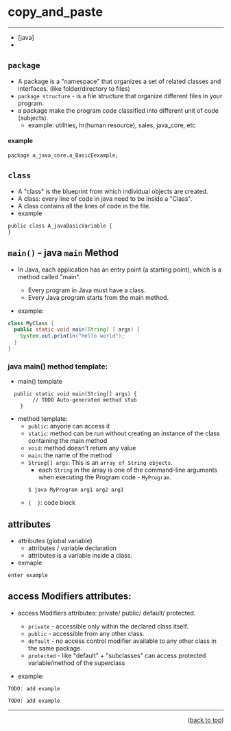 <a name="topage"></a>

# copy_and_paste

----

* [java]
* 
## `package`
* A package is a "namespace" that organizes a set of related classes and interfaces. (like folder/directory to files)
* `package structure` - is a file structure that organize different files in your program.
* a package make the program code classified into different unit of code (subjects).
   * example: utilities, hr(human resource), sales, java_core, etc
 
#### example

```
package a_java_core.a_BasicEexample;
```

## `class`
* A "class" is the blueprint from which individual objects are created.
* A class: every line of code in java need to be inside a "Class".
* A class contains all the lines of code in the file.
* example
```
public class A_javaBasicVariable {
}
```

## `main()` - java `main` Method
* In Java, each application has an entry point (a starting point), which is a method called "main".
    *  Every program in Java must have a class.
    *  Every Java program starts from the main method.

* example:
```java
class MyClass {
  public static void main(String[ ] args) {
    System.out.println("Hello world");
  }
}
```

### java main() method template:

* main() template
```
  public static void main(String[] args) {
		// TODO Auto-generated method stub
	}
```

* method template:
    * `public`: anyone can access it
    * `static`: method can be run without creating an instance of the class containing the main method
    * `void`: method doesn't return any value
    * `main`: the name of the method
    * `String[] args`: This is an `array of String objects`.
        * each `String` in the array is one of the command-line arguments when executing the Program code - `MyProgram`.
        ```
        $ java MyProgram arg1 arg2 arg3
        ```
    * `{  }`: code block

## attributes 
* attributes (global variable) 
    * attributes / variable declaration
    * attributes is a variable inside a class.
* exmaple
```
enter example
```

## access Modifiers attributes: 
* access Modifiers attributes: private/ public/ default/ protected.
   * `private` - accessible only within the declared class itself.
   * `public` - accessible from any other class.
   * `default` -  no access control modifier available to any other class in the same package.
   * `protected` - like "default" + "subclasses" can access protected variable/method of the superclass

* example:
```
TODO: add example
```

```
TODO: add example
```

----

<p align="right">(<a href="#topage">back to top</a>)</p>
<br/>
<br/>
